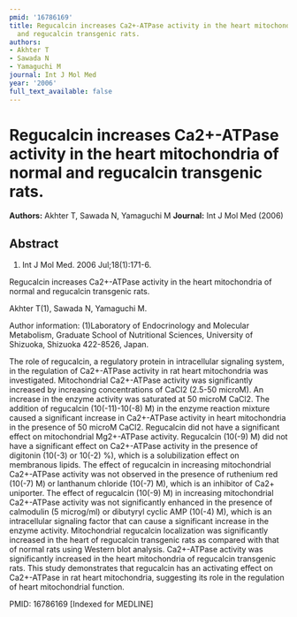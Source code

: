 ```yaml
---
pmid: '16786169'
title: Regucalcin increases Ca2+-ATPase activity in the heart mitochondria of normal
  and regucalcin transgenic rats.
authors:
- Akhter T
- Sawada N
- Yamaguchi M
journal: Int J Mol Med
year: '2006'
full_text_available: false
---
```


# Regucalcin increases Ca2+-ATPase activity in the heart mitochondria of normal and regucalcin transgenic rats.
**Authors:** Akhter T, Sawada N, Yamaguchi M
**Journal:** Int J Mol Med (2006)

## Abstract

1. Int J Mol Med. 2006 Jul;18(1):171-6.

Regucalcin increases Ca2+-ATPase activity in the heart mitochondria of normal 
and regucalcin transgenic rats.

Akhter T(1), Sawada N, Yamaguchi M.

Author information:
(1)Laboratory of Endocrinology and Molecular Metabolism, Graduate School of 
Nutritional Sciences, University of Shizuoka, Shizuoka 422-8526, Japan.

The role of regucalcin, a regulatory protein in intracellular signaling system, 
in the regulation of Ca2+-ATPase activity in rat heart mitochondria was 
investigated. Mitochondrial Ca2+-ATPase activity was significantly increased by 
increasing concentrations of CaCl2 (2.5-50 microM). An increase in the enzyme 
activity was saturated at 50 microM CaCl2. The addition of regucalcin 
(10(-11)-10(-8) M) in the enzyme reaction mixture caused a significant increase 
in Ca2+-ATPase activity in heart mitochondria in the presence of 50 microM 
CaCl2. Regucalcin did not have a significant effect on mitochondrial Mg2+-ATPase 
activity. Regucalcin (10(-9) M) did not have a significant effect on Ca2+-ATPase 
activity in the presence of digitonin (10(-3) or 10(-2) %), which is a 
solubilization effect on membranous lipids. The effect of regucalcin in 
increasing mitochondrial Ca2+-ATPase activity was not observed in the presence 
of ruthenium red (10(-7) M) or lanthanum chloride (10(-7) M), which is an 
inhibitor of Ca2+ uniporter. The effect of regucalcin (10(-9) M) in increasing 
mitochondrial Ca2+-ATPase activity was not significantly enhanced in the 
presence of calmodulin (5 microg/ml) or dibutyryl cyclic AMP (10(-4) M), which 
is an intracellular signaling factor that can cause a significant increase in 
the enzyme activity. Mitochondrial regucalcin localization was significantly 
increased in the heart of regucalcin transgenic rats as compared with that of 
normal rats using Western blot analysis. Ca2+-ATPase activity was significantly 
increased in the heart mitochondria of regucalcin transgenic rats. This study 
demonstrates that regucalcin has an activating effect on Ca2+-ATPase in rat 
heart mitochondria, suggesting its role in the regulation of heart mitochondrial 
function.

PMID: 16786169 [Indexed for MEDLINE]
